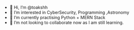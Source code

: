 - 👋 Hi, I’m @toakshh
- 👀 I’m interested in CyberSecurity, Programming ,Astronomy
- 🌱 I’m currently practising Python + MERN Stack
- 💞️ I’m not looking to collaborate now as I am still learning.


